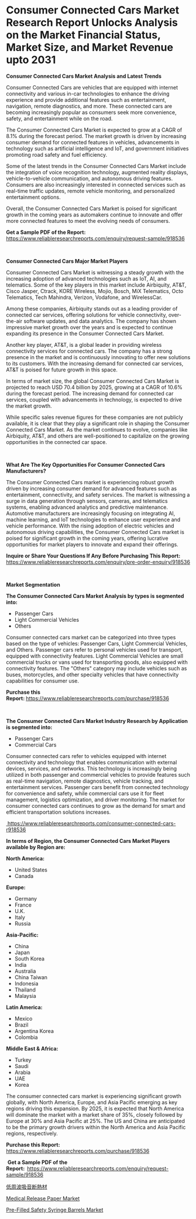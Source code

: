 <p><h1>Consumer Connected Cars Market Research Report Unlocks Analysis on the Market Financial Status, Market Size, and Market Revenue upto 2031</h1></p><p><strong>Consumer Connected Cars Market Analysis and Latest Trends</strong></p>
<p><p>Consumer Connected Cars are vehicles that are equipped with internet connectivity and various in-car technologies to enhance the driving experience and provide additional features such as entertainment, navigation, remote diagnostics, and more. These connected cars are becoming increasingly popular as consumers seek more convenience, safety, and entertainment while on the road.</p><p>The Consumer Connected Cars Market is expected to grow at a CAGR of 8.1% during the forecast period. The market growth is driven by increasing consumer demand for connected features in vehicles, advancements in technology such as artificial intelligence and IoT, and government initiatives promoting road safety and fuel efficiency. </p><p>Some of the latest trends in the Consumer Connected Cars Market include the integration of voice recognition technology, augmented reality displays, vehicle-to-vehicle communication, and autonomous driving features. Consumers are also increasingly interested in connected services such as real-time traffic updates, remote vehicle monitoring, and personalized entertainment options.</p><p>Overall, the Consumer Connected Cars Market is poised for significant growth in the coming years as automakers continue to innovate and offer more connected features to meet the evolving needs of consumers.</p></p>
<p><strong>Get a Sample PDF of the Report:&nbsp;</strong> <a href="https://www.reliableresearchreports.com/enquiry/request-sample/918536">https://www.reliableresearchreports.com/enquiry/request-sample/918536</a></p>
<p>&nbsp;</p>
<p><strong>Consumer Connected Cars Major Market Players</strong></p>
<p><p>Consumer Connected Cars Market is witnessing a steady growth with the increasing adoption of advanced technologies such as IoT, AI, and telematics. Some of the key players in this market include Airbiquity, AT&T, Cisco Jasper, Ctrack, KORE Wireless, Mojio, Bosch, MiX Telematics, Octo Telematics, Tech Mahindra, Verizon, Vodafone, and WirelessCar.</p><p>Among these companies, Airbiquity stands out as a leading provider of connected car services, offering solutions for vehicle connectivity, over-the-air software updates, and data analytics. The company has shown impressive market growth over the years and is expected to continue expanding its presence in the Consumer Connected Cars Market.</p><p>Another key player, AT&T, is a global leader in providing wireless connectivity services for connected cars. The company has a strong presence in the market and is continuously innovating to offer new solutions to its customers. With the increasing demand for connected car services, AT&T is poised for future growth in this space.</p><p>In terms of market size, the global Consumer Connected Cars Market is projected to reach USD 70.4 billion by 2025, growing at a CAGR of 10.6% during the forecast period. The increasing demand for connected car services, coupled with advancements in technology, is expected to drive the market growth.</p><p>While specific sales revenue figures for these companies are not publicly available, it is clear that they play a significant role in shaping the Consumer Connected Cars Market. As the market continues to evolve, companies like Airbiquity, AT&T, and others are well-positioned to capitalize on the growing opportunities in the connected car space.</p></p>
<p>&nbsp;</p>
<p><strong>What Are The Key Opportunities For Consumer Connected Cars Manufacturers?</strong></p>
<p><p>The Consumer Connected Cars market is experiencing robust growth driven by increasing consumer demand for advanced features such as entertainment, connectivity, and safety services. The market is witnessing a surge in data generation through sensors, cameras, and telematics systems, enabling advanced analytics and predictive maintenance. Automotive manufacturers are increasingly focusing on integrating AI, machine learning, and IoT technologies to enhance user experience and vehicle performance. With the rising adoption of electric vehicles and autonomous driving capabilities, the Consumer Connected Cars market is poised for significant growth in the coming years, offering lucrative opportunities for market players to innovate and expand their offerings.</p></p>
<p><strong>Inquire or Share Your Questions If Any Before Purchasing This Report:</strong> <a href="https://www.reliableresearchreports.com/enquiry/pre-order-enquiry/918536">https://www.reliableresearchreports.com/enquiry/pre-order-enquiry/918536</a></p>
<p>&nbsp;</p>
<p><strong>Market Segmentation</strong></p>
<p><strong>The Consumer Connected Cars Market Analysis by types is segmented into:</strong></p>
<p><ul><li>Passenger Cars</li><li>Light Commercial Vehicles</li><li>Others</li></ul></p>
<p><p>Consumer connected cars market can be categorized into three types based on the type of vehicles: Passenger Cars, Light Commercial Vehicles, and Others. Passenger cars refer to personal vehicles used for transport, equipped with connectivity features. Light Commercial Vehicles are small commercial trucks or vans used for transporting goods, also equipped with connectivity features. The "Others" category may include vehicles such as buses, motorcycles, and other specialty vehicles that have connectivity capabilities for consumer use.</p></p>
<p><strong>Purchase this Report:&nbsp;</strong><a href="https://www.reliableresearchreports.com/purchase/918536">https://www.reliableresearchreports.com/purchase/918536</a></p>
<p>&nbsp;</p>
<p><strong>The Consumer Connected Cars Market Industry Research by Application is segmented into:</strong></p>
<p><ul><li>Passenger Cars</li><li>Commercial Cars</li></ul></p>
<p><p>Consumer connected cars refer to vehicles equipped with internet connectivity and technology that enables communication with external devices, services, and networks. This technology is increasingly being utilized in both passenger and commercial vehicles to provide features such as real-time navigation, remote diagnostics, vehicle tracking, and entertainment services. Passenger cars benefit from connected technology for convenience and safety, while commercial cars use it for fleet management, logistics optimization, and driver monitoring. The market for consumer connected cars continues to grow as the demand for smart and efficient transportation solutions increases.</p></p>
<p><a href="https://www.reliableresearchreports.com/consumer-connected-cars-r918536">&nbsp;https://www.reliableresearchreports.com/consumer-connected-cars-r918536</a></p>
<p><strong>In terms of Region, the Consumer Connected Cars Market Players available by Region are:</strong></p>
<p>
    <p> <strong> North America: </strong>
        <ul>
            <li>United States</li>
            <li>Canada</li>
        </ul>
        </p> 
    <p> <strong> Europe: </strong>
        <ul>
            <li>Germany</li>
            <li>France</li>
            <li>U.K.</li>
            <li>Italy</li>
            <li>Russia</li>
        </ul>
        </p> 
    <p> <strong> Asia-Pacific: </strong>
        <ul>
            <li>China</li>
            <li>Japan</li>
            <li>South Korea</li>
            <li>India</li>
            <li>Australia</li>
            <li>China Taiwan</li>
            <li>Indonesia</li>
            <li>Thailand</li>
            <li>Malaysia</li>
        </ul>
        </p> 
    <p> <strong> Latin America: </strong>
        <ul>
            <li>Mexico</li>
            <li>Brazil</li>
            <li>Argentina Korea</li>
            <li>Colombia</li>
        </ul>
        </p> 
    <p> <strong> Middle East & Africa: </strong>
        <ul>
            <li>Turkey</li>
            <li>Saudi</li>
            <li>Arabia</li>
            <li>UAE</li>
            <li>Korea</li>
        </ul>
    </p>
    </p>
<p><p>The consumer connected cars market is experiencing significant growth globally, with North America, Europe, and Asia Pacific emerging as key regions driving this expansion. By 2025, it is expected that North America will dominate the market with a market share of 35%, closely followed by Europe at 30% and Asia Pacific at 25%. The US and China are anticipated to be the primary growth drivers within the North America and Asia Pacific regions, respectively.</p></p>
<p><strong>Purchase this Report: </strong><a href="https://www.reliableresearchreports.com/purchase/918536">https://www.reliableresearchreports.com/purchase/918536</a></p>
<p>&nbsp;<strong>Get a Sample PDF of the Report:&nbsp;&nbsp;</strong><a href="https://www.reliableresearchreports.com/enquiry/request-sample/918536">https://www.reliableresearchreports.com/enquiry/request-sample/918536</a></p>
<p><strong></strong></p>
<p><p><a href="https://github.com/WhitneyMurphy1982/Market-Research-Report-List-1/blob/main/9773372175817.md">低周波吸音断熱材</a></p><p><a href="https://github.com/derrinmiltonellis35gcl/Market-Research-Report-List-3/blob/main/medical-release-paper-market.md">Medical Release Paper Market</a></p><p><a href="https://github.com/Sherrillcrooksxa8i18ucf2m/Market-Research-Report-List-3/blob/main/pre-filled-safety-syringe-barrels-market.md">Pre-Filled Safety Syringe Barrels Market</a></p></p>